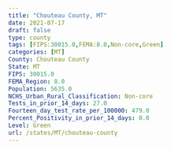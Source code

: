 ```yaml
---
title: "Chouteau County, MT"
date: 2021-07-17
draft: false
type: county
tags: [FIPS:30015.0,FEMA:8.0,Non-core,Green]
categories: [MT]
County: Chouteau County
State: MT
FIPS: 30015.0
FEMA_Region: 8.0
Population: 5635.0
NCHS_Urban_Rural_Classification: Non-core
Tests_in_prior_14_days: 27.0
Fourteen_day_test_rate_per_100000: 479.0
Percent_Positivity_in_prior_14_days: 0.0
Level: Green
url: /states/MT/chouteau-county
---
```



